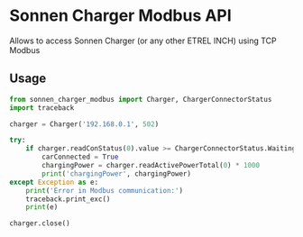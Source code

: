 # Sonnen Charger Modbus API
Allows to access Sonnen Charger (or any other ETREL INCH) using TCP Modbus

## Usage
```Python
from sonnen_charger_modbus import Charger, ChargerConnectorStatus
import traceback

charger = Charger('192.168.0.1', 502)

try:
    if charger.readConStatus(0).value >= ChargerConnectorStatus.WaitingForVehicleToRespond.value:
        carConnected = True
        chargingPower = charger.readActivePowerTotal(0) * 1000
        print('chargingPower', chargingPower)
except Exception as e:
    print('Error in Modbus communication:')
    traceback.print_exc()
    print(e)

charger.close()
```
